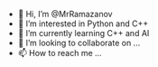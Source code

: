 - 👋 Hi, I’m @MrRamazanov
- 👀 I’m interested in Python and C++
- 🌱 I’m currently learning C++ and AI
- 💞️ I’m looking to collaborate on ...
- 📫 How to reach me ...

<!---
MrRamazanov/MrRamazanov is a ✨ special ✨ repository because its `README.md` (this file) appears on your GitHub profile.
You can click the Preview link to take a look at your changes.
--->

